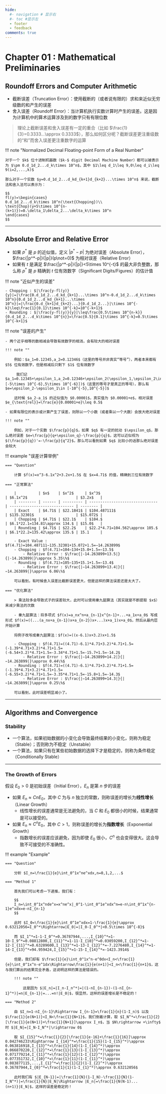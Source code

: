 ```yaml
---
hide:
  #- navigation # 显示右
  #- toc #显示左
  - footer
  - feedback
comments: true
--- 
```


# Chapter 01 : Mathematical Preliminaries

## Roundoff Errors and Computer Arithmetic

- 截断误差（Truncation Error）：使用截断的（或者说有限的）求和来近似无穷级数的和产生的误差
- 舍入误差（Roundoff Error）：当计算机执行实数计算时产生的误差。这是因为计算机中的算术运算涉及到的数字只有有限位数

> 理论上截断误差和舍入误差有一定的重合（比如 $\frac{1}{3}=0.3333...\approx 0.3333$），那么如何区分呢？截断误差更注重级数的“和”而舍入误差更注重数字的运算

!!! note "Normalized Decimal Floating-point Form of a Real Number"

	对于一个 $k$ 位十进制机器数（$k-$ digit Decimal Machine Number）都可以被表示为 $\pm 0.d_1d_2...d_k\times 10^n$，其中 $1\leq d_1\leq 9,0\leq d_i\leq 9(i=2,...,k)$ 
	
	那么对于一个实数 $y=0.d_1d_2...d_kd_{k+1}d_{k+2}...\times 10^n$ 来说，截断法和舍入法可以表示为：
	
	$$
	fl(y)=\begin{cases}
	0.d_1d_2...d_k\times 10^n(\text{Chopping})\\
	\text{Chop}(y+5\times 10^{n-(k+1)})=0.\delta_1\delta_2...\delta_k\times 10^n
	\end{cases}
	$$
	
***
## Absolute Error and Relative Error

- 如果 $p^*$ 是 $p$ 的近似值，定义 $|p^*-p|$ 为绝对误差（Absolute Error）， $\frac{|p^*-p|}{|p|}(p\not=0)$ 为相对误差（Relative Error）
- 如果有 $t$ 是满足 $\frac{|p^*-p|}{|p|}<5\times 10^{-t}$ 的最大非负整数，那么称 $p^*$ 是 $p$ 精确到 $t$ 位有效数字（Significant Digits/Figures）的估计值

!!! note "近似产生的误差"

	- Chopping : $|\frac{y-fl(y)}{y}|=|\frac{0.d_1d_2...d_kd_{k+1}...\times 10^n-0.d_1d_2...d_k\times 10^n}{0.d_1d_2...d_kd_{k+1}...\times 10^n}|=|\frac{0.d_{k+1}d_{k+2}...}{0.d_1d_2...}|\times 10^{-k}\leq\frac{1}{0.1}\times 10^{-k}=10^{-k+1}$
	- Rounding : $|\frac{y-fl(y)}{y}|\leq\frac{0.5\times 10^{n-k}}{0.d_1d_2...d_k\times 10^{n}}=\frac{0.5}{0.1}\times 10^{-k}=0.5\times 10^{-k+1}$

!!! note "误差的产生"

	- 两个近乎相等的数相减会导致有效数字的相消，会有较大的相对误差
	
	!!! note ""
	
		例如：$a_1=0.12345,a_2=0.12346$（这里的等号并非真实“等号”），两者本来都有 $5$ 位有效数字，但是相减后只剩下 $1$ 位有效数字
		
		 我们记 $a_1=0.12345+\epsilon_1,a_2=0.12346+\epsilon_2(\epsilon_1,\epsilon_2\in [-5\times 10^{-6},5\times 10^{-6}])$（这里的等号才是真正的等号），那么有 $e=\epsilon_2-\epsilon_1\in [-10^{-5},10^{-5}]$
		
		这时候 $a_2-a_1$ 的近似值为 $0.00001$，真实值为 $0.00001+e$，相对误差 $e_{\text{rel}}=\frac{e}{0.00001+e}\leq 0.5$
	
	- 如果有限位的表示或计算产生了误差，则除以一个小数（或者乘以一个大数）会放大绝对误差
	
	!!! note ""
	
		例如，对于一个实数 $\frac{p}{q}$，如果 $q$ 有一定的扰动 $\epsilon_q$，那么绝对误差 $e=\frac{p}{q+\epsilon_q}-\frac{p}{q}$，这可以近似视为 $(\frac{p}{q})'=-\frac{p}{q^2}$，那么可以看到如果 $q$ 比较小的话那么绝对误差会较大

!!! example "误差计算举例"

	=== "Question"
	
		计算 $f(x)=x^3-6.1x^2+3.2x+1.5$ 在 $x=4.71$ 的值，精确到三位有效数字
	
	=== "正常算法"
	
		|          | $x$    | $x^2$     | $x^3$                           | $6.1x^2$                      | $3.2x$   |
		| -------- | ------ | --------- | ------------------------------- | ----------------------------- | -------- |
		| Exact    | $4.71$ | $22.1841$ | $104.487111$                    | $135.32301$                   | $15.072$ |
		| Chopping | $4.71$ | $22.1$    | $104.$                          | $6.1*22.1=134.81\approx 134.$ | $15.0$   |
		| Rounding | $4.71$ | $22.2$    | $22.2*4.71=104.562\approx 105.$ | $6.1*22.2=135.42\approx 135.$ | 15.1     |
		
		- Exact Value : $f(4.71)=104.487111−135.32301+15.072+1.5=−14.263899$
		- Chopping : $f(4.71)=104−134+15.0+1.5=−13.5$
			- Relative Error : $\frac{|-14.263899+13.5|}{|-14.263899|}\approx 5.35\%$
		- Rounding : $f(4.71)=105−135+15.1+1.5=−13.4$
			- Relative Error : $\frac{|−14.263899+13.4|}{|−14.263899|}\approx 6.06\%$
		
		可以看到，有时候舍入误差比截断误差更大，但是这样的算法误差还是太大了。
	
	=== "优化算法"
	
		> 乘法较多会导致式子的误差较大，此时可以使用秦九韶算法（其实就是不断提取 $x$）来减少乘法的次数
		
		- 秦九韶算法：将多项式 $f(x)=a_nx^n+a_{n-1}x^{n-1}+...+a_1x+a_0$ 写成形式 $f(x)=((...(a_nx+a_{n-1})x+a_{n-2})x+...)x+a_1)x+a_0$，然后从最内层开始计算
		
		将例子改写成秦九韶算法：$f(x)=((x-6.1)x+3.2)x+1.5$
		
		- Chopping : $f(4.71)=((4.71)-6.1)*4.71+3.2)*4.71+1.5=(-1.39*4.71+3.2)*4.71+1.5=(-6.54+3.2)*4.71+1.5=-3.34*4.71+1.5=-15.7+1.5=-14.2$
			- Relative Error : $\frac{|−14.263899+14.2|}{|−14.263899|}\approx 0.44\%$
		- Rounding : $f(4.71)=((4.71)-6.1)*4.71+3.2)*4.71+1.5=(-1.39*4.71+3.2)*4.71+1.5=(-6.55+3.2)*4.71+1.5=-3.35*4.71+1.5=-15.8+1.5=-14.3$
			- Relative Error : $\frac{|−14.263899+14.3|}{|−14.263899|}\approx 0.25\%$
		
		可以看到，此时误差明显减小了。
***
## Algorithms and Convergence

### Stability

- 一个算法，如果初始数据的小变化会导致最终结果的小变化，则称为稳定（Stable）；否则称为不稳定（Unstable）
- 一个算法，如果只有在某些初始数据的选择下才是稳定的，则称为条件稳定（Conditionally Stable）
***
### The Growth of Errors

假设 $E_0>0$ 是初始误差（Initial Error），$E_n$ 是第 $n$ 步的误差

- 如果 $E_n\approx CnE_0$，其中 $C$ 为与 $n$ 独立的常数，则称误差的增长为**线性增长**（Linear Growth）
	- 线性增长的误差通常是无法避免的，当 $C$ 和 $E_0$ 都很小的时候，结果通常是可以接受的。
- 如果 $E_n\approx C^nE_0$，其中 $C>1$，则称误差的增长为**指数增长**（Exponential Growth）
	- 指数增长的误差应该避免，因为即使 $E_0$ 很小，$C^n$ 也会变得很大。这会导致不可接受的不准确性。

!!! example "Example"

	=== "Question"
	
		分析 $I_n=\frac{1}{e}\int_0^1x^ne^xdx,n=0,1,2,...$
	
	=== "Method 1"
	
		首先我们可以考虑一下递推，我们有：
		
		$$
		I_n=\int_0^1x^nde^x=x^ne^x|_0^1-\int_0^1e^xdx^n=e-n\int_0^1x^{n-1}e^xdx=e-nI_{n-1}
		$$
		
		此时 $I_0=\frac{1}{e}\int_0^1e^xdx=1-\frac{1}{e}\approx 0.63212056=I_0^*\Rightarrow|E_0|=|I_0-I_0^*|<0.5\times 10^{-8}$
		
		而 $I_1^*=1-1·I_0^*=0.36787944,...,I_{10}^*=1-10·I_9^*=0.08812800,I_{11}^*=1-11·I_{10}^*=0.03059200,I_{12}^*=1-12·I_{11}^*=0.63289600,I_{13}^*=1-13·I_{12}^*=-7.2276480,I_{14}^*=1-14·I_{13}^*=94.959424,I_{15}^*=1-15·I_{14}^*=-1423.3914$
		
		但是，我们却有 $\frac{1}{e}\int_0^1x^n·e^0dx<I_n<\frac{1}{e}\int_0^1x^n·e^1dx\Rightarrow\frac{1}{e(n+1)}<I_n<\frac{1}{n+1}$，这与我们算出的结果完全矛盾，这说明这样的算法是错误的。
		
		!!! note ""
		
			这是因为 $|E_n|=|I_n-I_n^*|=|(1-nI_{n-1})-(1-nI_{n-1}^*)|=n|E_{n-1}|=...=n!|E_0|$，很显然，这样的误差增长是不稳定的！
	
	=== "Method 2"
	
		由 $I_n=1-nI_{n-1}\Rightarrow I_{n-1}=\frac{1}{n}(1-I_n)$ 以及 $\frac{1}{e(N+1)}<I_N<\frac{1}{N+1}$，我们倒着计算，取 $I_N^*=\frac{1}{2}[\frac{1}{e(N+1)}+\frac{1}{N+1}]\approx I_n$，当 $N\rightarrow +\infty$ 时 $|E_N|=|I_N-I_N^*|\rightarrow 0$
		
		取 $I_{15}^*=\frac{1}{2}[\frac{1}{e·16}+\frac{1}{16}]\approx 0.042746233\Rightarrow I_{14}^*=\frac{1}{15}(1-I_{15}^*)\approx 0.063816918,I_{13}^*=\frac{1}{14}(1-I_{14}^*)\approx 0.066870220,I_{12}^*=\frac{1}{13}(1-I_{13}^*)\approx 0.071779214,I_{11}^*=\frac{1}{12}(1-I_{12}^*)\approx 0.077351732,I_{10}^*=\frac{1}{11}(1-I_{11}^*)\approx 0.083877115,...,I_{1}^*=\frac{1}{2}(1-I_{2}^*)\approx 0.36787944,I_{0}^*=\frac{1}{1}(1-I_{1}^*)\approx 0.63212056$
		
		此时我们有 $|E_{N-1}|=|\frac{1}{N}(1-I_N)-\frac{1}{N}(1-I_N^*)|=\frac{1}{N}|E_N|\Rightarrow |E_n|=\frac{1}{N(N-1)...(n+1)}|E_N|$，这样的误差是稳定的！




